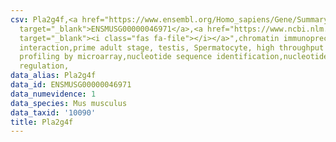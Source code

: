 ```yaml
---
csv: Pla2g4f,<a href="https://www.ensembl.org/Homo_sapiens/Gene/Summary?db=core;g=ENSMUSG00000046971"
  target="_blank">ENSMUSG00000046971</a>,<a href="https://www.ncbi.nlm.nih.gov/pubmed/23834426"
  target="_blank"><i class="fas fa-file"></i></a>",chromatin immunoprecipitation assay,direct
  interaction,prime adult stage, testis, Spermatocyte, high throughput transcription
  profiling by microarray,nucleotide sequence identification,nucleotide sequence identification,transcriptional
  regulation,
data_alias: Pla2g4f
data_id: ENSMUSG00000046971
data_numevidence: 1
data_species: Mus musculus
data_taxid: '10090'
title: Pla2g4f
---
```

